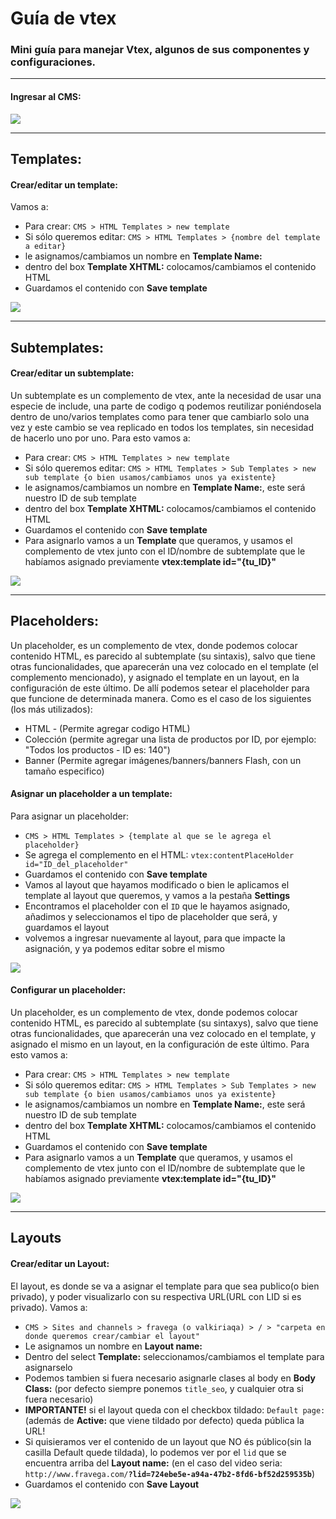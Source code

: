 # Guía de vtex
<h3>
  Mini guía para manejar Vtex, algunos de sus componentes y configuraciones.
</h3>

<hr>

<h4>Ingresar al CMS:</h4>
<img src="https://github.com/fravega/vtex-tutorial/blob/master/images/go-to-cms.gif" />

<hr>

<h2>Templates:</h2>

<h4>Crear/editar un template:</h4>

<p>Vamos a: </p>
<ul>
  <li>Para crear: <code>CMS > HTML Templates > new template</b></code></li>
  <li>Si sólo queremos editar: <code>CMS > HTML Templates > {nombre del template a editar}</b></code></li>
  <li>le asignamos/cambiamos un nombre en <b>Template Name:</b></li>
  <li>dentro del box <b>Template XHTML:</b> colocamos/cambiamos el contenido HTML</li>
  <li>Guardamos el contenido con <b>Save template</b></li>
</ul>

<img src="https://github.com/fravega/vtex-tutorial/blob/master/images/create-new-template.gif" />

<hr>

<h2>Subtemplates:</h2>

<h4>Crear/editar un subtemplate:</h4>

<p>Un subtemplate es un complemento de vtex, ante la necesidad de usar una especie de include, una parte de codigo q podemos reutilizar poniéndosela dentro de uno/varios templates como para tener que cambiarlo solo una vez y este cambio se vea replicado
  en todos los templates, sin necesidad de hacerlo uno por uno. Para esto vamos a: </p>
<ul>
  <li>Para crear: <code>CMS > HTML Templates > new template</b></code></li>
  <li>Si sólo queremos editar: <code>CMS > HTML Templates > Sub Templates > new sub template {o bien usamos/cambiamos unos ya existente}</b></code></li>
  <li>le asignamos/cambiamos un nombre en <b>Template Name:</b>, este será nuestro ID de sub template</li>
  <li>dentro del box <b>Template XHTML:</b> colocamos/cambiamos el contenido HTML</li>
  <li>Guardamos el contenido con <b>Save template</b></li>

  <li>Para asignarlo vamos a un <b>Template</b> que queramos, y usamos el complemento de vtex junto con el ID/nombre de subtemplate que le habíamos asignado previamente <b>vtex:template id="{tu_ID}"</b>
</ul>

<img src="https://github.com/fravega/vtex-tutorial/blob/master/images/create-new-subtemplate.gif" />

<hr>

<h2>Placeholders:</h2>

<p>Un placeholder, es un complemento de vtex, donde podemos colocar contenido HTML, es parecido al subtemplate (su sintaxis), salvo que tiene otras funcionalidades, que aparecerán una vez colocado en el template (el complemento mencionado), y asignado el
  template en un layout, en la configuración de este último. De allí podemos setear el placeholder para que funcione de determinada manera. Como es el caso de los siguientes (los más utilizados):
  <ul>
    <li>
      HTML - (Permite agregar codigo HTML)
    </li>
    <li>
      Colección (permite agregar una lista de productos por ID, por ejemplo: "Todos los productos - ID es: 140")
    </li>
    <li>
      Banner (Permite agregar imágenes/banners/banners Flash, con un tamaño especifico)
    </li>
  </ul>
</p>

<h4>Asignar un placeholder a un template:</h4>

<p>Para asignar un placeholder: </p>
<ul>
  <li><code>CMS > HTML Templates > {template al que se le agrega el placeholder}</b></code></li>
  <li>Se agrega el complemento en el HTML: <code>vtex:contentPlaceHolder id="ID_del_placeholder"</code></li>
  <li>Guardamos el contenido con <b>Save template</b></li>
  <li>Vamos al layout que hayamos modificado o bien le aplicamos el template al layout que queremos, y vamos a la pestaña <b>Settings</b></li>
  <li>Encontramos el placeholder con el <code>ID</code> que le hayamos asignado, añadimos y seleccionamos el tipo de placeholder que será, y guardamos el layout</li>
  <li>volvemos a ingresar nuevamente al layout, para que impacte la asignación, y ya podemos editar sobre el mismo</li>
</ul>

<img src="https://github.com/fravega/vtex-tutorial/blob/master/images/create-new-subtemplate.gif" />

<h4>Configurar un placeholder:</h4>

<p>Un placeholder, es un complemento de vtex, donde podemos colocar contenido HTML, es parecido al subtemplate (su sintaxys), salvo que tiene otras funcionalidades, que aparecerán una vez colocado en el template, y asignado el mismo en un layout, en la configuración
  de este último. Para esto vamos a: </p>
<ul>
  <li>Para crear: <code>CMS > HTML Templates > new template</b></code></li>
  <li>Si sólo queremos editar: <code>CMS > HTML Templates > Sub Templates > new sub template {o bien usamos/cambiamos unos ya existente}</b></code></li>
  <li>le asignamos/cambiamos un nombre en <b>Template Name:</b>, este será nuestro ID de sub template</li>
  <li>dentro del box <b>Template XHTML:</b> colocamos/cambiamos el contenido HTML</li>
  <li>Guardamos el contenido con <b>Save template</b></li>

  <li>Para asignarlo vamos a un <b>Template</b> que queramos, y usamos el complemento de vtex junto con el ID/nombre de subtemplate que le habíamos asignado previamente <b>vtex:template id="{tu_ID}"</b>
</ul>

<img src="https://github.com/fravega/vtex-tutorial/blob/master/images/create-new-subtemplate.gif" />

<hr>

<h2>Layouts</h2>

<h4>Crear/editar un Layout:</h4>

<p>El layout, es donde se va a asignar el template para que sea publico(o bien privado), y poder visualizarlo con su respectiva URL(URL con LID si es privado). Vamos a:</p>
<ul>
  <li><code>CMS > Sites and channels > fravega (o valkiriaqa) > / > "carpeta en donde queremos crear/cambiar el layout" </b></code></li>
  <li>Le asignamos un nombre en <b>Layout name:</b></li>
  <li>Dentro del select <b>Template:</b> seleccionamos/cambiamos el template para asignarselo</li>
  <li>Podemos tambien si fuera necesario asignarle clases al body en <b>Body Class:</b> (por defecto siempre ponemos <code>title_seo</code>, y cualquier otra si fuera necesario)</li>
  <li><b>IMPORTANTE!</b> si el layout queda con el checkbox tildado: <code>Default page:</code>(además de <b>Active:</b> que viene tildado por defecto) queda pública la URL! </li>
  <li>Si quisieramos ver el contenido de un layout que NO és público(sin la casilla Default quede tildada), lo podemos ver por el <code>lid</code> que se encuentra arriba del <b>Layout name:</b> (en el caso del video seria: <code>http://www.fravega.com/<b>?lid=724ebe5e-a94a-47b2-8fd6-bf52d259535b</b></code>)
    <li>Guardamos el contenido con <b>Save Layout</b></li>
</ul>

<img src="https://github.com/fravega/vtex-tutorial/blob/master/images/create-new-layout.gif" />

